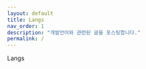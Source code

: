 ```yaml
---
layout: default
title: Langs
nav_order: 1
description: "개발언어와 관련된 글을 포스팅합니다."
permalink: /
---
```


Langs
